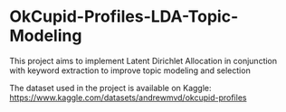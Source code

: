 # OkCupid-Profiles-LDA-Topic-Modeling
This project aims to implement Latent Dirichlet Allocation in conjunction with keyword extraction to improve topic modeling and selection

The dataset used in the project is available on Kaggle: https://www.kaggle.com/datasets/andrewmvd/okcupid-profiles

